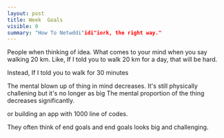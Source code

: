 ```yaml
---
layout: post
title: Week  Goals
visible: 0
summary: "How To Netwddi"idi"iork, the right way."
---
```


People when thinking of idea.
What comes to your mind when you say walking 20 km.
Like, If I told you to walk 20 km for a day, that will be hard.

Instead, If I told you to walk for 30 minutes 

The mental blown up of thing in mind decreases.
It's still physically challening
but it's no longer as big 
The mental proportion of the thing decreases significantly.

or building an app with 1000 line of codes.



They often think of end goals and end goals looks big and challenging.
